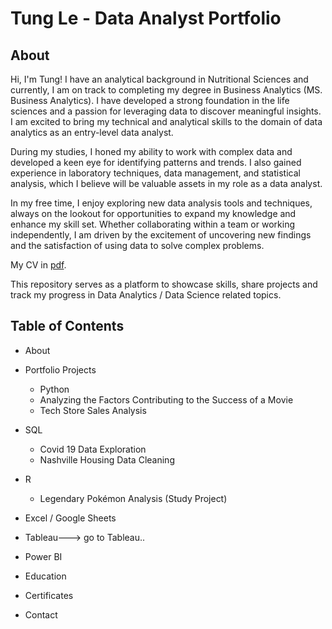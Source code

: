 # Tung Le - Data Analyst Portfolio

## About

Hi, I'm Tung! I have an analytical background in Nutritional Sciences and currently, I am on track to completing my degree in Business Analytics (MS. Business Analytics). I have developed a strong foundation in the life sciences and a passion for leveraging data to discover meaningful insights. I am excited to bring my technical and analytical skills to the domain of data analytics as an entry-level data analyst.

During my studies, I honed my ability to work with complex data and developed a keen eye for identifying patterns and trends. I also gained experience in laboratory techniques, data management, and statistical analysis, which I believe will be valuable assets in my role as a data analyst.

In my free time, I enjoy exploring new data analysis tools and techniques, always on the lookout for opportunities to expand my knowledge and enhance my skill set. Whether collaborating within a team or working independently, I am driven by the excitement of uncovering new findings and the satisfaction of using data to solve complex problems.

My CV in [pdf](TungLe_resume.pdf).

This repository serves as a platform to showcase skills, share projects and track my progress in Data Analytics / Data Science related topics.

## Table of Contents

- About

- Portfolio Projects
  - Python
  - Analyzing the Factors Contributing to the Success of a Movie
  - Tech Store Sales Analysis
- SQL
  - Covid 19 Data Exploration
  - Nashville Housing Data Cleaning
- R
  - Legendary Pokémon Analysis (Study Project)
- Excel / Google Sheets
- Tableau---> go to Tableau..
- Power BI
- Education

- Certificates

- Contact
